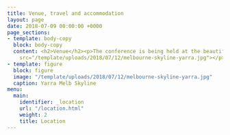 ```yaml
---
title: Venue, travel and accommodation
layout: page
date: 2018-07-09 00:00:00 +0000
page_sections:
- template: body-copy
  block: body-copy
  content: <h2>Venue</h2><p>The conference is being held at the beautiful Grand Hyatt</p><p><img
    src="/template/uploads/2018/07/12/melbourne-skyline-yarra.jpg"></p>
- template: figure
  block: figure
  image: "/template/uploads/2018/07/12/melbourne-skyline-yarra.jpg"
  caption: Yarra Melb Skyline
menu:
  main:
    identifier: _location
    url: "/location.html"
    weight: 2
    title: Location
---
```

